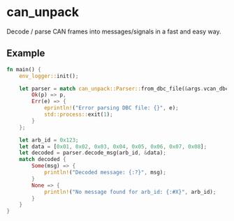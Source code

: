 # can_unpack

Decode / parse CAN frames into messages/signals in a fast and easy way.

<!-- [![Crates.io](https://img.shields.io/crates/v/can_unpack.svg)](https://crates.io/crates/can_unpack)
[![Docs.rs](https://docs.rs/can_unpack/badge.svg)](https://docs.rs/can_unpack) -->

## Example

```rust
fn main() {
    env_logger::init();

    let parser = match can_unpack::Parser::from_dbc_file(&args.vcan_dbc) {
        Ok(p) => p,
        Err(e) => {
            eprintln!("Error parsing DBC file: {}", e);
            std::process::exit(1);
        }
    };

	let arb_id = 0x123;
	let data = [0x01, 0x02, 0x03, 0x04, 0x05, 0x06, 0x07, 0x08];
	let decoded = parser.decode_msg(arb_id, &data);
	match decoded {
		Some(msg) => {
			println!("Decoded message: {:?}", msg);
		}
		None => {
			println!("No message found for arb_id: {:#X}", arb_id);
		}
	}
}
```